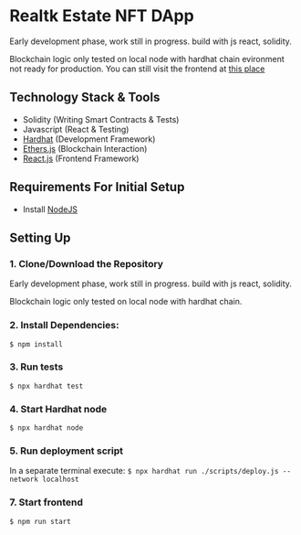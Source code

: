 # Realtk Estate NFT DApp

Early development phase, work still in progress. build with js react, solidity.

Blockchain logic only tested on local node with hardhat chain evironment not ready for production.
You can still visit the frontend at [this place](realtk.vercel.app)

## Technology Stack & Tools

- Solidity (Writing Smart Contracts & Tests)
- Javascript (React & Testing)
- [Hardhat](https://hardhat.org/) (Development Framework)
- [Ethers.js](https://docs.ethers.io/v5/) (Blockchain Interaction)
- [React.js](https://reactjs.org/) (Frontend Framework)

## Requirements For Initial Setup

- Install [NodeJS](https://nodejs.org/en/)

## Setting Up

### 1. Clone/Download the Repository

Early development phase, work still in progress. build with js react, solidity.

Blockchain logic only tested on local node with hardhat chain.

### 2. Install Dependencies:

`$ npm install`

### 3. Run tests

`$ npx hardhat test`

### 4. Start Hardhat node

`$ npx hardhat node`

### 5. Run deployment script

In a separate terminal execute:
`$ npx hardhat run ./scripts/deploy.js --network localhost`

### 7. Start frontend

`$ npm run start`

